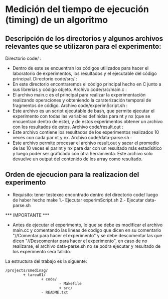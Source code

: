 # Medición del tiempo de ejecución (timing) de un algoritmo

## Descripción de los directorios y algunos archivos relevantes que se utilizaron para el experimento:

Directorio code/ :
- Dentro de este se encuentran los códigos utilizados para hacer el laboratorio de experimentos, los resultados y el ejecutable del código principal.
Directorio code/src/ :
- En este directorio encontraremos el código principal hecho en C junto a sus librerias y código objeto.
Archivo code/src/main.c :
- El archivo main.c es el principal para realizar la experimentación realizando operaciones y obteniendo la caraterización temporal de fragmentos de código.
Archivo code/experimScript.sh :
- Este archivo es un script ejecutable de bash, que permite ejecutar el experimento con todas las variables definidas para nt y nx (que se encuentran dentro de este), y de estos experimentos obtener un archivo con los resultados de estos.
Archivo code/result.out :
- Este archivo contiene los resultados de los experimentos realizados 10 veces con cada par nt y nx.
Archivo code/data-parse.sh :
- Este archivo permite procesar el archivo result.out y sacar el promedio de las 10 veces el par nt y nx para dar con un resultado más estadísitico y luego poder ser gráficado con otra herramienta. Este archivo solo devuelve un output del contenido de los array como resultado.

## Orden de ejecucion para la realizacion del experimento
- Requisito: tener testexec encontrado dentro del directorio code/ luego de haber hecho make
1.- Ejecutar experimScript.sh
2.- Ejecutar data-parse.sh


*** IMPORTANTE ***
- Antes de ejecutar el experimento, lo que se debe es modificar el archivo main.cc y comentando las lineas de codigo que dicen en su comentario "//Comentar para hacer el experimento" y se debe descomentar las que dicen "//Descomentar para hacer el experimento", en caso de no realizarse, el archivo data-parse.sh no se podra ejecutar y resultado de los experimento sera fallido.


La estructura del trabajo es la siguente:
```
/projects/smedinag/
        + tarea01/
                + code/
                        - Makefile
                        + src/
                - README.txt
```
